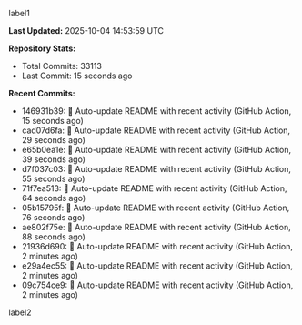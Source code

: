 
label1 
<!-- ACTIVITY_START -->
**Last Updated:** 2025-10-04 14:53:59 UTC

**Repository Stats:**
- Total Commits: 33113
- Last Commit: 15 seconds ago

**Recent Commits:**
- 146931b39: 🤖 Auto-update README with recent activity (GitHub Action, 15 seconds ago)
- cad07d6fa: 🤖 Auto-update README with recent activity (GitHub Action, 29 seconds ago)
- e65b0ea1e: 🤖 Auto-update README with recent activity (GitHub Action, 39 seconds ago)
- d7f037c03: 🤖 Auto-update README with recent activity (GitHub Action, 55 seconds ago)
- 71f7ea513: 🤖 Auto-update README with recent activity (GitHub Action, 64 seconds ago)
- 05b15795f: 🤖 Auto-update README with recent activity (GitHub Action, 76 seconds ago)
- ae802f75e: 🤖 Auto-update README with recent activity (GitHub Action, 88 seconds ago)
- 21936d690: 🤖 Auto-update README with recent activity (GitHub Action, 2 minutes ago)
- e29a4ec55: 🤖 Auto-update README with recent activity (GitHub Action, 2 minutes ago)
- 09c754ce9: 🤖 Auto-update README with recent activity (GitHub Action, 2 minutes ago)
<!-- ACTIVITY_END -->

label2
